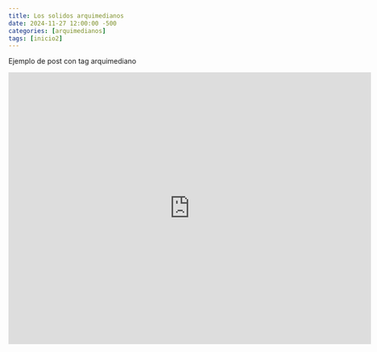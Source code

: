 ```yaml
---
title: Los solidos arquimedianos
date: 2024-11-27 12:00:00 -500
categories: [arquimedianos]
tags: [inicio2]
---
```

<script type="module" src="https://ajax.googleapis.com/ajax/libs/model-viewer/4.0.0/model-viewer.min.js"></script>


Ejemplo de post con tag arquimediano

<iframe width="720" height="540" src="https://polypad.amplify.com/embed/JtS57Pxna5t6dQ" frameborder="0" allowfullscreen></iframe>